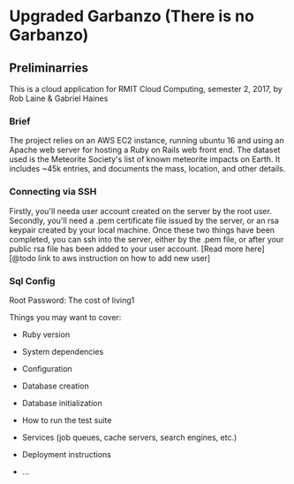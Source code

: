 # Upgraded Garbanzo (There is no Garbanzo)

## Preliminarries
This is a cloud application for RMIT Cloud Computing, semester 2, 2017, by Rob Laine & Gabriel Haines

### Brief
The project relies on an AWS EC2 instance, running ubuntu 16 and using an Apache web server for hosting a Ruby on Rails web front end.
The dataset used is the Meteorite Society's list of known meteorite impacts on Earth.
It includes ~45k entries, and documents the mass, location, and other details.

### Connecting via SSH
Firstly, you'll needa user account created on the server by the root user. 
Secondly, you'll need a .pem certificate file issued by the server, or an rsa keypair created by your local machine.
Once these two things have been completed, you can ssh into the server, either by the .pem file, or after your public rsa file has been added to your user account.
[Read more here][@todo link to aws instruction on how to add new user]

### Sql Config
Root Password: The cost of living1

Things you may want to cover:

* Ruby version

* System dependencies

* Configuration

* Database creation

* Database initialization

* How to run the test suite

* Services (job queues, cache servers, search engines, etc.)

* Deployment instructions

* ...

